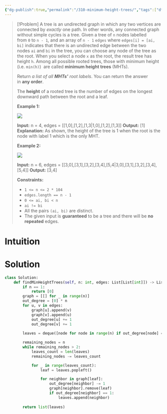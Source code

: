 ```yaml
---
{"dg-publish":true,"permalink":"/310-minimum-height-trees/","tags":["dfs","bfs","graph"]}
---
```


>[!Problem]
>A tree is an undirected graph in which any two vertices are connected by _exactly_ one path. In other words, any connected graph without simple cycles is a tree.
> Given a tree of `n` nodes labelled from `0` to `n - 1`, and an array of `n - 1` `edges` where `edges[i] = [ai, bi]` indicates that there is an undirected edge between the two nodes `ai` and `bi` in the tree, you can choose any node of the tree as the root. When you select a node `x` as the root, the result tree has height `h`. Among all possible rooted trees, those with minimum height (i.e. `min(h)`)  are called **minimum height trees** (MHTs).
> 
> Return _a list of all **MHTs'** root labels_. You can return the answer in **any order**.
> 
> The **height** of a rooted tree is the number of edges on the longest downward path between the root and a leaf.
> 
> **Example 1:**
> 
> ![](https://assets.leetcode.com/uploads/2020/09/01/e1.jpg)
> 
> **Input:** n = 4, edges = [[1,0],[1,2],[1,3\|1,0],[1,2],[1,3]]
> **Output:** [1]
> **Explanation:** As shown, the height of the tree is 1 when the root is the node with label 1 which is the only MHT.
> 
> **Example 2:**
> 
> ![](https://assets.leetcode.com/uploads/2020/09/01/e2.jpg)
> 
> **Input:** n = 6, edges = [[3,0],[3,1],[3,2],[3,4],[5,4\|3,0],[3,1],[3,2],[3,4],[5,4]]
> **Output:** [3,4]
> 
> **Constraints:**
> 
> - `1 <= n <= 2 * 104`
> - `edges.length == n - 1`
> - `0 <= ai, bi < n`
> - `ai != bi`
> - All the pairs `(ai, bi)` are distinct.
> - The given input is **guaranteed** to be a tree and there will be **no repeated** edges.

# Intuition

# Solution
```python
class Solution:
    def findMinHeightTrees(self, n: int, edges: List[List[int]]) -> List[int]:
        if n == 1:
            return [0]
        graph = [[] for _ in range(n)]
        out_degree = [0] * n
        for u, v in edges:
            graph[u].append(v)
            graph[v].append(u)
            out_degree[u] += 1
            out_degree[v] += 1
        
        leaves = deque([node for node in range(n) if out_degree[node] == 1])

        remaining_nodes = n
        while remaining_nodes > 2:
            leaves_count = len(leaves)
            remaining_nodes -= leaves_count

            for _ in range(leaves_count):
                leaf = leaves.popleft()

                for neighbor in graph[leaf]:
                    out_degree[neighbor] -= 1
                    graph[neighbor].remove(leaf)
                    if out_degree[neighbor] == 1:
                        leaves.append(neighbor)
            
        return list(leaves)
```